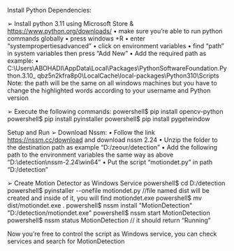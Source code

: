 Install Python Dependencies:

➢ Install python 3.11 using Microsoft Store & https://www.python.org/downloads/ 
• make sure you’re able to run python commands globally
• press windows +R
• enter “systempropertiesadvanced”
• click on environment variables
• find “path” in system variables then press “Add New”
• Add the required path as example:
• C:\Users\ABOHADI\AppData\Local\Packages\PythonSoftwareFoundation.Python.3.10_
qbz5n2kfra8p0\LocalCache\local-packages\Python310\Scripts
Note: the path will be the same on all windows machines but you have to change the highlighted 
words according to your username and Python version 
 
 
➢ Execute the following commands: 
powershell$ pip install opencv-python
powershell$ pip install pyinstaller
powershell$ pip install pygetwindow
 
 
 
 Setup and Run 
➢ Download Nssm: 
• Follow the link https://nssm.cc/download and download nssm 2.24
• Unzip the folder to the destination path as example “D:/zeour/detection”
• Add the following path to the environment variables the same way as above
“D:\detection\nssm-2.24\win64”
• Put the script “motiondet.py” in path “D:/detection” 
 
➢ Create Motion Detector as Windows Service 
powershell$ cd D:/detection
powershell$ pyinstaller --onefile motiondet.py
//file named dist will be created and inside of it, you will find motiondet.exe
powershell$ mv dist/motiondet.exe .
powershell$ nssm install "MotionDetection" "D:/detection/motiondet.exe"
powershell$ nssm start MotionDetection
powershell$ nssm status MotionDetection // it should return “Running”
 
Now you’re free to control the script as Windows service, you can check services and search 
for MotionDetection
